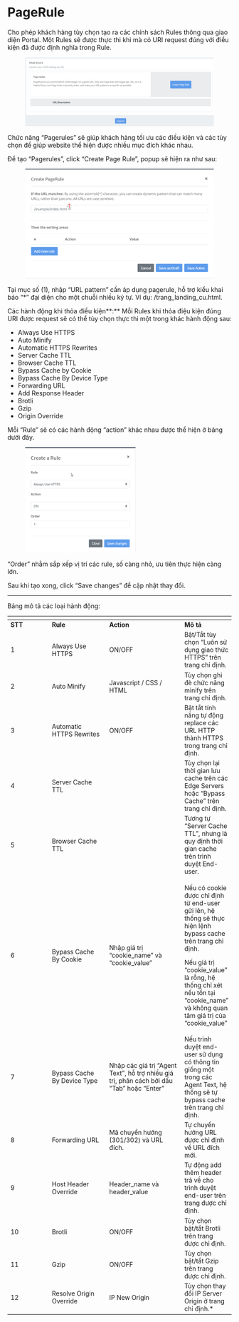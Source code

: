 # PageRule

Cho phép khách hàng tùy chọn tạo ra các chính sách Rules thông qua giao diện Portal. Một Rules sẽ được thực thi khi mà có URI request đúng với điều kiện đã được định nghĩa trong Rule.

<figure><img src="../../.gitbook/assets/image (198).png" alt=""><figcaption></figcaption></figure>

Chức năng “Pagerules” sẽ giúp khách hàng tối ưu các điều kiện và các tùy chọn để giúp website thể hiện được nhiều mục đích khác nhau.

Để tạo “Pagerules”, click “Create Page Rule”, popup sẽ hiện ra như sau:

<figure><img src="../../.gitbook/assets/image (199).png" alt=""><figcaption></figcaption></figure>

Tại mục số (1), nhập “URL pattern” cần áp dụng pagerule, hỗ trợ kiểu khai báo “\*” đại diện cho một chuỗi nhiều ký tự. Ví dụ: /trang\_landing\_cu.html.

Các hành động khi thỏa điều kiện\*\*:\*\* Mỗi Rules khi thỏa điệu kiện đúng URI được request sẽ có thể tùy chọn thực thi một trong khác hành động sau:

* Always Use HTTPS
* Auto Minify
* Automatic HTTPS Rewrites
* Server Cache TTL
* Browser Cache TTL
* Bypass Cache by Cookie
* Bypass Cache By Device Type
* Forwarding URL
* Add Response Header
* Brotli
* Gzip
* Origin Override

Mỗi “Rule” sẽ có các hành động “action” khác nhau được thể hiện ở bảng dưới đây.

<figure><img src="../../.gitbook/assets/image (200).png" alt=""><figcaption></figcaption></figure>

“Order” nhằm sắp xếp vị trí các rule, số càng nhỏ, ưu tiên thực hiện càng lớn.

Sau khi tạo xong, click “Save changes” để cập nhật thay đổi.

***

Bảng mô tả các loại hành động:

<table data-header-hidden><thead><tr><th width="79"></th><th width="115"></th><th width="155"></th><th></th></tr></thead><tbody><tr><td><strong>STT</strong></td><td><strong>Rule</strong></td><td><strong>Action</strong></td><td><strong>Mô tả</strong></td></tr><tr><td>1</td><td>Always Use HTTPS</td><td>ON/OFF</td><td>Bật/Tắt tùy chọn “Luôn sử dụng giao thức HTTPS” trên trang chỉ định.</td></tr><tr><td>2</td><td>Auto Minify</td><td>Javascript / CSS / HTML</td><td>Tùy chọn ghi đè chức năng minify trên trang chỉ định.</td></tr><tr><td>3</td><td>Automatic HTTPS Rewrites</td><td>ON/OFF</td><td>Bật tắt tính năng tự động replace các URL HTTP thành HTTPS trong trang chỉ định.</td></tr><tr><td>4</td><td>Server Cache TTL</td><td><br></td><td>Tùy chọn lại thời gian lưu cache trên các Edge Servers hoặc “Bypass Cache” trên trang chỉ định.</td></tr><tr><td>5</td><td>Browser Cache TTL</td><td><br></td><td>Tương tự “Server Cache TTL”, nhưng là quy định thời gian cache trên trình duyệt End-user.</td></tr><tr><td>6</td><td>Bypass Cache By Cookie</td><td>Nhập giá trị “cookie_name” và “cookie_value”</td><td><p>Nếu có cookie được chỉ định từ end-user gửi lên, hệ thống sẽ thực hiện lệnh bypass cache trên trang chỉ định.</p><p>Nếu giá trị “cookie_value” là rỗng, hệ thống chỉ xét nếu tồn tại “cookie_name” và không quan tâm giá trị của “cookie_value”</p></td></tr><tr><td>7</td><td>Bypass Cache By Device Type</td><td>Nhập các giá trị “Agent Text”, hỗ trợ nhiều giá trị, phân cách bởi dấu “Tab” hoặc “Enter”</td><td>Nếu trình duyệt end-user sử dụng có thông tin giống một trong các Agent Text, hệ thống sẽ tự bypass cache trên trang chỉ định.</td></tr><tr><td>8</td><td>Forwarding URL</td><td>Mã chuyển hướng (301/302) và URL đích.</td><td>Tự chuyển hướng URL được chỉ định về URL đích mới.</td></tr><tr><td>9</td><td>Host Header Override</td><td>Header_name và header_value</td><td>Tự động add thêm header trả về cho trình duyệt end-user trên trang được chỉ định.</td></tr><tr><td>10</td><td>Brotli</td><td>ON/OFF</td><td>Tùy chọn bật/tắt Brotli trên trang được chỉ định.</td></tr><tr><td>11</td><td>Gzip</td><td>ON/OFF</td><td>Tùy chọn bật/tắt Gzip trên trang được chỉ định.</td></tr><tr><td>12</td><td>Resolve Origin Override</td><td>IP New Origin</td><td>Tùy chọn thay đổi IP Server Origin ở trang chỉ định.*</td></tr></tbody></table>
